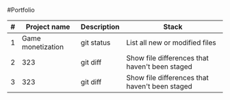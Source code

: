 #Portfolio

#|Project name| Description | Stack |
|---|---| --- | --- |
1|Game monetization| git status | List all new or modified files |
2| 323| git diff | Show file differences that haven't been staged |
3| 323| git diff | Show file differences that haven't been staged |
